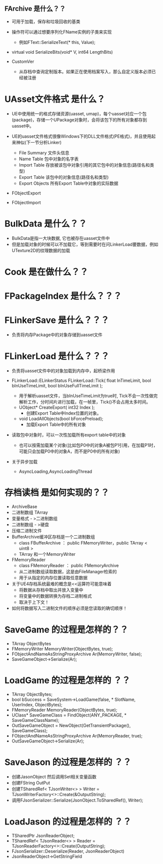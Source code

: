 ## FArchive 是什么？？
- 可用于加载，保存和垃圾回收的基类
- 操作符可以通过想要序列化FName实例的子类来实现
  - 例如FText::SerializeText(* this, Value);

- virtual void SerializeBits(void* V, int64 LengthBits)
- CustomVer
  - 从存档中查询定制版本。如果正在使用档案写入，那么自定义版本必须已经被注册

# UAsset文件格式  是什么？
- UE中使用统一的格式存储资源(uasset, umap)，每个uasset对应一个包(package)，存储一个UPackage对象时，会将该包下的所有对象都存到uasset中。
- UE的uasset文件格式很像Windows下的DLL文件格式(PE格式)，并且使用起来神似(下一节分析Linker)
  - File Summary 文件头信息
  - Name Table 包中对象的名字表
  - Import Table 存放被该包中对象引用的其它包中的对象信息(路径名和类型)
  - Export Table 该包中的对象信息(路径名和类型)
  - Export Objects 所有Export Table中对象的实际数据

- FObjectExport
- FObjectImport

# BulkData 是什么？？
  - BulkData是指一大块数据, 它也被存在uasset文件中
  - 但是加载对象的时候可以不加载它，等到需要时在问LinkerLoad要数据，例如UTexture2D的纹理数据的加载
# Cook 是在做什么？？

# FPackageIndex  是什么？？？
# FLinkerSave 是什么？？？
- 负责将内存Package中的对象存储到uasset文件

# FLinkerLoad 是什么？？？
- 负责将uasset文件中的对象加载到内存中，起桥梁作用
- FLinkerLoad::ELinkerStatus FLinkerLoad::Tick( float InTimeLimit, bool bInUseTimeLimit, bool bInUseFullTimeLimit );
  - 用于解析uasset文件，当bInUseTimeLimit为true时, Tick不会一次性做完解析工作，分时间片进行加载，在一帧里，Tick()不会占用太多时间。
  - UObject* CreateExport( int32 Index );
    - 创建Export Table中Index位置的对象。
  - void LoadAllObjects(bool bForcePreload);
    - 加载Export Table中的所有对象
- 读取包中对象时，可以一次性加载所有export table中的对象
  - 也可以按需加载某个对象(比如包P0中的对象A被包P1引用，在加载P1时，可能只会加载P0中的对象A，而不是P0中的所有对象)


- 关于异步加载
  - AsyncLoading,AsyncLoadingThread




# 存档读档 是如何实现的？？
- ArchiveBase
- 二进制数组 TArray <uint8>
- 变量格式 - >二进制数组
- 二进制数组 - >硬盘
- 压缩二进制文件
- BufferArchive缓冲区存档是一个二进制数组
  - class FBufferArchive ： public FMemoryWriter，public TArray < uint8 >
  - TArray <uint8>和一个MemoryWriter
- FMemoryReader
  - class FMemoryReader ： public FMemoryArchive
  - 从二进制数组读取数据，这是由FileManager检索的
  - 用于从指定的内存位置读取任意数据
- 关于UE4存档系统最难的概念是<<运算符可能意味着
  - 将数据从存档中取出并放入变量中
  - 将变量中的数据转换为存档二进制格式
  - 取决于上下文！
- 如何将数据写入二进制文件的顺序必须是您读取的确切顺序！





# SaveGame 的过程是怎样的？？
- TArray<uint8> ObjectBytes
- FMemoryWriter MemoryWriter(ObjectBytes, true);
- FObjectAndNameAsStringProxyArchive Ar(MemoryWriter, false);
- SaveGameObject->Serialize(Ar);
# LoadGame 的过程是怎样的 ？？
- TArray<uint8> ObjectBytes;
- bool bSuccess = SaveSystem->LoadGame(false, * SlotName, UserIndex, ObjectBytes);
- FMemoryReader MemoryReader(ObjectBytes, true);
- UClass* SaveGameClass = FindObject<UClass>(ANY_PACKAGE, * SaveGameClassName);
- OutSaveGameObject = NewObject<USaveGame>(GetTransientPackage(), SaveGameClass);
- FObjectAndNameAsStringProxyArchive Ar(MemoryReader, true);
- OutSaveGameObject->Serialize(Ar);

# SaveJason 的过程是怎样的 ？？
- 创建JasonObject 然后调用Set相关变量函数
- 创建FString OutPut
- 创建TSharedRef< TJsonWriter<> > Writer = TJsonWriterFactory<>::Create(&OutputString);
- 调用FJsonSerializer::Serialize(JsonObject.ToSharedRef(), Writer);
# LoadJason 的过程是怎样的 ？？
- TSharedPtr<FJsonObject> JsonReaderObject;
- TSharedRef< TJsonReader<> > Reader = TJsonReaderFactory<>::Create(OutputString);
- FJsonSerializer::Deserialize(Reader, JsonReaderObject)
-  JsonReaderObject->GetStringField
